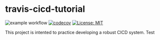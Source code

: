 # travis-cicd-tutorial
![example workflow](https://github.com/CaseyHoover/travis-cicd-tutorial/actions/workflows/main.yml/badge.svg)
[![codecov](https://codecov.io/gh/CaseyHoover/travis-cicd-tutorial/branch/main/graph/badge.svg?token=1ZDHAB96BA)](https://codecov.io/gh/CaseyHoover/travis-cicd-tutorial)
[![License: MIT](https://img.shields.io/badge/License-MIT-yellow.svg)](https://opensource.org/licenses/MIT)

This project is intented to practice developing a robust CICD system.
Test